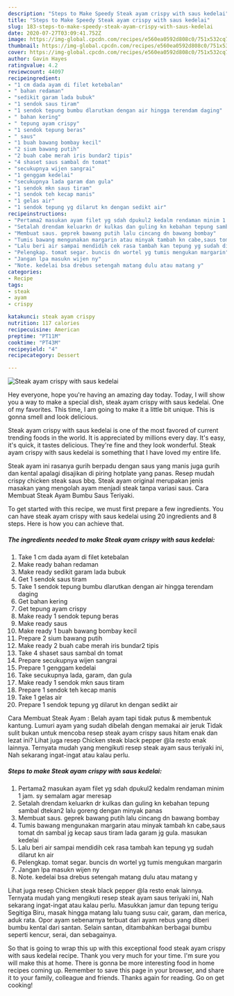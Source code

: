 ```yaml
---
description: "Steps to Make Speedy Steak ayam crispy with saus kedelai"
title: "Steps to Make Speedy Steak ayam crispy with saus kedelai"
slug: 183-steps-to-make-speedy-steak-ayam-crispy-with-saus-kedelai
date: 2020-07-27T03:09:41.752Z
image: https://img-global.cpcdn.com/recipes/e560ea0592d808c0/751x532cq70/steak-ayam-crispy-with-saus-kedelai-foto-resep-utama.jpg
thumbnail: https://img-global.cpcdn.com/recipes/e560ea0592d808c0/751x532cq70/steak-ayam-crispy-with-saus-kedelai-foto-resep-utama.jpg
cover: https://img-global.cpcdn.com/recipes/e560ea0592d808c0/751x532cq70/steak-ayam-crispy-with-saus-kedelai-foto-resep-utama.jpg
author: Gavin Hayes
ratingvalue: 4.2
reviewcount: 44097
recipeingredient:
- "1 cm dada ayam di filet ketebalan"
- " bahan redaman"
- "sedikit garam lada bubuk"
- "1 sendok saus tiram"
- "1 sendok tepung bumbu dlarutkan dengan air hingga terendam daging"
- " bahan kering"
- " tepung ayam crispy"
- "1 sendok tepung beras"
- " saus"
- "1 buah bawang bombay kecil"
- "2 sium bawang putih"
- "2 buah cabe merah iris bundar2 tipis"
- "4 shaset saus sambal dn tomat"
- "secukupnya wijen sangrai"
- "1 genggam kedelai"
- "secukupnya lada garam dan gula"
- "1 sendok mkn saus tiram"
- "1 sendok teh kecap manis"
- "1 gelas air"
- "1 sendok tepung yg dilarut kn dengan sedikt air"
recipeinstructions:
- "Pertama2 masukan ayam filet yg sdah dpukul2 kedalm rendaman minim 1 jam. sy semalam agar meresap"
- "Setalah drendam keluarkn dr kulkas dan guling kn kebahan tepung sambal dtekan2 lalu goreng dengan minyak panas"
- "Membuat saus. geprek bawang putih lalu cincang dn bawang bombay"
- "Tumis bawang mengunakan margarin atau minyak tambah kn cabe,saus tomat dn sambal jg kecap saus tiram lada garam jg gula. masukan kedelai"
- "Lalu beri air sampai mendidih cek rasa tambah kan tepung yg sudah dilarut kn air"
- "Pelengkap. tomat segar. buncis dn wortel yg tumis mengukan margarin"
- "Jangan lpa masukn wijen ny"
- "Note. kedelai bsa drebus setengah matang dulu atau matang y"
categories:
- Recipe
tags:
- steak
- ayam
- crispy

katakunci: steak ayam crispy 
nutrition: 117 calories
recipecuisine: American
preptime: "PT11M"
cooktime: "PT43M"
recipeyield: "4"
recipecategory: Dessert

---
```



![Steak ayam crispy with saus kedelai](https://img-global.cpcdn.com/recipes/e560ea0592d808c0/751x532cq70/steak-ayam-crispy-with-saus-kedelai-foto-resep-utama.jpg)

Hey everyone, hope you're having an amazing day today. Today, I will show you a way to make a special dish, steak ayam crispy with saus kedelai. One of my favorites. This time, I am going to make it a little bit unique. This is gonna smell and look delicious.

Steak ayam crispy with saus kedelai is one of the most favored of current trending foods in the world. It is appreciated by millions every day. It's easy, it's quick, it tastes delicious. They're fine and they look wonderful. Steak ayam crispy with saus kedelai is something that I have loved my entire life.

Steak ayam ini rasanya gurih berpadu dengan saus yang manis juga gurih dan kental apalagi disajikan di piring hotplate yang panas. Resep mudah crispy chicken steak saus bbq. Steak ayam original merupakan jenis masakan yang mengolah ayam menjadi steak tanpa variasi saus. Cara Membuat Steak Ayam Bumbu Saus Teriyaki.


To get started with this recipe, we must first prepare a few ingredients. You can have steak ayam crispy with saus kedelai using 20 ingredients and 8 steps. Here is how you can achieve that.

<!--inarticleads1-->

##### The ingredients needed to make Steak ayam crispy with saus kedelai:

1. Take 1 cm dada ayam di filet ketebalan
1. Make ready  bahan redaman
1. Make ready sedikit garam lada bubuk
1. Get 1 sendok saus tiram
1. Take 1 sendok tepung bumbu dlarutkan dengan air hingga terendam daging
1. Get  bahan kering
1. Get  tepung ayam crispy
1. Make ready 1 sendok tepung beras
1. Make ready  saus
1. Make ready 1 buah bawang bombay kecil
1. Prepare 2 sium bawang putih
1. Make ready 2 buah cabe merah iris bundar2 tipis
1. Take 4 shaset saus sambal dn tomat
1. Prepare secukupnya wijen sangrai
1. Prepare 1 genggam kedelai
1. Take secukupnya lada, garam, dan gula
1. Make ready 1 sendok mkn saus tiram
1. Prepare 1 sendok teh kecap manis
1. Take 1 gelas air
1. Prepare 1 sendok tepung yg dilarut kn dengan sedikt air


Cara Membuat Steak Ayam : Belah ayam tapi tidak putus &amp; membentuk kantung. Lumuri ayam yang sudah dibelah dengan memakai air jeruk Tidak sulit bukan untuk mencoba resep steak ayam crispy saus hitam enak dan lezat ini? Lihat juga resep Chicken steak black pepper @la resto enak lainnya. Ternyata mudah yang mengikuti resep steak ayam saus teriyaki ini, Nah sekarang ingat-ingat atau kalau perlu. 

<!--inarticleads2-->

##### Steps to make Steak ayam crispy with saus kedelai:

1. Pertama2 masukan ayam filet yg sdah dpukul2 kedalm rendaman minim 1 jam. sy semalam agar meresap
1. Setalah drendam keluarkn dr kulkas dan guling kn kebahan tepung sambal dtekan2 lalu goreng dengan minyak panas
1. Membuat saus. geprek bawang putih lalu cincang dn bawang bombay
1. Tumis bawang mengunakan margarin atau minyak tambah kn cabe,saus tomat dn sambal jg kecap saus tiram lada garam jg gula. masukan kedelai
1. Lalu beri air sampai mendidih cek rasa tambah kan tepung yg sudah dilarut kn air
1. Pelengkap. tomat segar. buncis dn wortel yg tumis mengukan margarin
1. Jangan lpa masukn wijen ny
1. Note. kedelai bsa drebus setengah matang dulu atau matang y


Lihat juga resep Chicken steak black pepper @la resto enak lainnya. Ternyata mudah yang mengikuti resep steak ayam saus teriyaki ini, Nah sekarang ingat-ingat atau kalau perlu. Masukkan jamur dan tepung terigu Segitiga Biru, masak hingga matang lalu tuang susu cair, garam, dan merica, aduk rata. Opor ayam sebenarnya terbuat dari ayam rebus yang diberi bumbu kental dari santan. Selain santan, ditambahkan berbagai bumbu seperti kencur, serai, dan sebagainya. 

So that is going to wrap this up with this exceptional food steak ayam crispy with saus kedelai recipe. Thank you very much for your time. I'm sure you will make this at home. There is gonna be more interesting food in home recipes coming up. Remember to save this page in your browser, and share it to your family, colleague and friends. Thanks again for reading. Go on get cooking!
